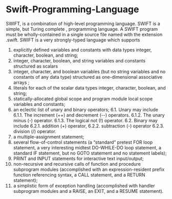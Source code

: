 # Swift-Programming-Language

SWIFT, is a combination of high-level programming language. SWIFT is a simple, but Turing complete , programming language. A SWIFT program must be wholly-contained in a single source file named with the extension .swift. SWIFT is a very strongly-typed  language which supports

1. explicitly defined variables and constants with data types integer, character, boolean, and string; 
2. integer, character, boolean, and string variables and constants structured as scalars
3. integer, character, and boolean variables (but no string variables and no constants of any data type) structured as one-dimensional  associative arrays ;
4. literals for each of the scalar data types integer, character, boolean, and string;
5. statically-allocated global scope and program module local scope variables and constants; 
6. an eclectic list of unary and binary operators;
    6.1. Unary may include
      6.1.1. The increment (++) and decrement (--) operators.
      6.1.2. The unary minus (-) operator.
      6.1.3. The logical not (!) operator.
    6.2. Binary may include
      6.2.1. addition (+) operator,
      6.2.2. subtraction (-) operator
      6.2.3. division (/) operator.
7. a multiple-assignment statement;
8. several flow-of-control statements (a “standard” pretest FOR loop statement, a very interesting midtest DO-WHILE-DO loop statement, a standard IF statement, but no GOTO statement and no statement labels);
9. PRINT and INPUT statements for interactive text input/output;
10. non-recursive and recursive calls of function and procedure subprogram modules (accomplished with an expression-resident prefix function referencing syntax, a CALL statement, and a RETURN statement);
11. a simplistic form of exception handling (accomplished with handler subprogram modules and a RAISE, an EXIT, and a RESUME statement).
